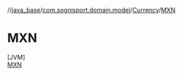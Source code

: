 //[java_base](../../../../index.md)/[com.sognisport.domain.model](../../index.md)/[Currency](../index.md)/[MXN](index.md)

# MXN

[JVM]\
[MXN](index.md)
